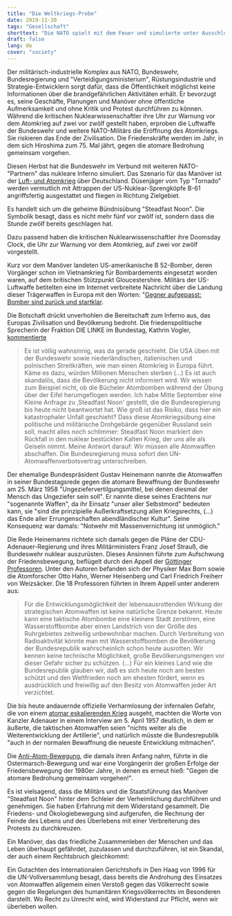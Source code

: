 ```yaml
---
title: "Die Weltkriegs-Probe"
date: 2019-11-30
tags: "Gesellschaft"
shorttext: "Die NATO spielt mit dem Feuer und simulierte unter Ausschluss der Öffentlichkeit ein atomares Inferno."
draft: false
lang: de
cover: "society"
---
```


Der militärisch-industrielle Komplex aus NATO, Bundeswehr,
Bundesregierung und "Verteidigungsministerium", Rüstungsindustrie und
Strategie-Entwicklern sorgt dafür, dass die Öffentlichkeit möglichst
keine Informationen über die brandgefährlichen Aktivitäten erhält. Er
bevorzugt es, seine Geschäfte, Planungen und Manöver ohne öffentliche
Aufmerksamkeit und ohne Kritik und Protest durchführen zu können.
Während die kritischen Nuklearwissenschaftler ihre Uhr zur Warnung vor
dem Atomkrieg auf zwei vor zwölf gestellt haben, erproben die Luftwaffe
der Bundeswehr und weitere NATO-Militärs die Eröffnung des Atomkriegs.
Sie riskieren das Ende der Zivilisation. Die Friedenskräfte werden im
Jahr, in dem sich Hiroshima zum 75. Mal jährt, gegen die atomare
Bedrohung gemeinsam vorgehen.

Diesen Herbst hat die Bundeswehr im Verbund mit weiteren NATO-"Partnern"
das nukleare Inferno simuliert. Das Szenario für das Manöver ist der
[Luft- und Atomkrieg](https://www.faz.net/aktuell/politik/inland/atomkrieg-bundeswehr-trainiert-mit-nato-den-ernstfall-16439019.html "Bundeswehr trainiert mit Nato den Ernstfall") über Deutschland. Düsenjäger vom Typ "Tornado" werden vermutlich mit Attrappen der US-Nuklear-Sprengköpfe B-61 angriffsfertig ausgestattet und fliegen in Richtung Zielgebiet.

Es handelt sich um die geheime Bündnisübung "Steadfast Noon". Die
Symbolik besagt, dass es nicht mehr fünf vor zwölf ist, sondern dass die
Stunde zwölf bereits geschlagen hat.

Dazu passend haben die kritischen Nuklearwissenschaftler ihre Doomsday
Clock, die Uhr zur Warnung vor dem Atomkrieg, auf zwei vor zwölf
vorgestellt.

Kurz vor dem Manöver landeten US-amerikanische B 52-Bomber, deren
Vorgänger schon im Vietnamkrieg für Bombardements eingesetzt worden
waren, auf dem britischen Stützpunkt Gloucestershire. Militärs der
US-Luftwaffe betitelten eine im Internet verbreitete Nachricht über die
Landung dieser Trägerwaffen in Europa mit den Worten: "[Gegner aufgepasst: Bomber sind zurück und startklar](https://www.usafe.af.mil/News/Press-Releases/Article/1986027/adversaries-take-notice-bombers-are-back-and-ready-to-roll/ "Adversaries take notice: Bombers are back and ready to roll").

Die Botschaft drückt unverhohlen die Bereitschaft zum Inferno aus, das
Europas Zivilisation und Bevölkerung bedroht. Die friedenspolitische
Sprecherin der Fraktion DIE LINKE im Bundestag, Kathrin Vogler,
[kommentierte](https://www.kathrin-vogler.de/start/aktuell/details/news/sie-trainieren-unsere-vernichtung/ "Sie trainieren unsere Vernichtung!")

> Es ist völlig wahnsinnig, was da gerade geschieht. Die USA üben mit
> der Bundeswehr sowie niederländischen, italienischen und polnischen
> Streitkräften, wie man einen Atomkrieg in Europa führt. Käme es dazu,
> würden Millionen Menschen sterben (...) Es ist auch skandalös, dass
> die Bevölkerung nicht informiert wird. Wir wissen zum Beispiel nicht,
> ob die Bücheler Atombomben während der Übung über der Eifel
> herumgeflogen werden. Ich habe Mitte September eine Kleine Anfrage zu
> ‚Steadfast Noon' gestellt, die die Bundesregierung bis heute nicht
> beantwortet hat. Wie groß ist das Risiko, dass hier ein katastrophaler
> Unfall geschieht? Dass diese Atomkriegsübung eine politische und
> militärische Drohgebärde gegenüber Russland sein soll, macht alles
> noch schlimmer: Steadfast Noon markiert den Rückfall in den nuklear
> bestückten Kalten Krieg, der uns alle als Geiseln nimmt. Meine Antwort
> darauf: Wir müssen alle Atomwaffen abschaffen. Die Bundesregierung
> muss sofort den UN-Atomwaffenverbotsvertrag unterschreiben.

Der ehemalige Bundespräsident Gustav Heinemann nannte die Atomwaffen in
seiner Bundestagsrede gegen die atomare Bewaffnung der Bundeswehr am 25.
März 1958 "Ungeziefervertilgungsmittel, bei denen diesmal der Mensch das
Ungeziefer sein soll". Er nannte diese seines Erachtens nur "sogenannte
Waffen", da ihr Einsatz "unser aller Selbstmord" bedeuten kann, sie
"sind die prinzipielle Außerkraftsetzung allen Kriegsrechts, (...) das
Ende aller Errungenschaften abendländischer Kultur". Seine Konsequenz
war damals: "Notwehr mit Massenvernichtung ist unmöglich."

Die Rede Heinemanns richtete sich damals gegen die Pläne der
CDU-Adenauer-Regierung und ihres Militärministers Franz Josef Strauß,
die Bundeswehr nuklear auszurüsten. Dieses Ansinnen führte zum
Aufschwung der Friedensbewegung, beflügelt durch den Appell der
[Göttinger Professoren](http://www.uni-goettingen.de/de/54320.html "Text des Göttinger Manifests der Göttinger 18"). Unter den Autoren befanden sich der Physiker Max Born sowie die Atomforscher Otto Hahn, Werner Heisenberg und Carl
Friedrich Freiherr von Weizsäcker. Die 18 Professoren führten in Ihrem
Appell unter anderem aus:

> Für die Entwicklungsmöglichkeit der lebensausrottenden Wirkung der
> strategischen Atomwaffen ist keine natürliche Grenze bekannt. Heute
> kann eine taktische Atombombe eine kleinere Stadt zerstören, eine
> Wasserstoffbombe aber einen Landstrich von der Größe des Ruhrgebietes
> zeitweilig unbewohnbar machen. Durch Verbreitung von Radioaktivität
> könnte man mit Wasserstoffbomben die Bevölkerung der Bundesrepublik
> wahrscheinlich schon heute ausrotten. Wir kennen keine technische
> Möglichkeit, große Bevölkerungsmengen vor dieser Gefahr sicher zu
> schützen. (...) Für ein kleines Land wie die Bundesrepublik glauben
> wir, daß es sich heute noch am besten schützt und den Weltfrieden noch
> am ehesten fördert, wenn es ausdrücklich und freiwillig auf den Besitz
> von Atomwaffen jeder Art verzichtet.

Die bis heute andauernde offizielle Verharmlosung der infernalen Gefahr,
die von einem [atomar eskalierenden Krieg](https://www.ndr.de/geschichte/chronologie/Forscher-protestieren-gegen-Adenauers-Atomplaene,kampfdematomtod2.html "Kampf dem Atomtod!") ausgeht, machten die Worte von Kanzler Adenauer in einem Interview am 5. April 1957 deutlich, in dem er äußerte, die taktischen Atomwaffen seien "nichts weiter als die Weiterentwicklung der Artillerie", und natürlich müsste die Bundesrepublik "auch in der normalen Bewaffnung die neueste Entwicklung mitmachen".

Die [Anti-Atom-Bewegung](https://www.grin.com/document/113941 "Gegen die atomare Bedrohung gemeinsam vorgehen!"), die damals ihren Anfang nahm, führte in die Ostermarsch-Bewegung und war eine Vorgängerin der großen Erfolge der Friedensbewegung der 1980er Jahre, in denen es erneut hieß: "Gegen die atomare Bedrohung gemeinsam vorgehen!".

Es ist vielsagend, dass die Militärs und die Staatsführung das Manöver
"Steadfast Noon" hinter dem Schleier der Verheimlichung durchführen und
genehmigen. Sie haben Erfahrung mit dem Widerstand gesammelt. Die
Friedens- und Ökologiebewegung sind aufgerufen, die Rechnung der Feinde
des Lebens und des Überlebens mit einer Verbreiterung des Protests zu
durchkreuzen.

Ein Manöver, das das friedliche Zusammenleben der Menschen und das Leben
überhaupt gefährdet, zuzulassen und durchzuführen, ist ein Skandal, der
auch einem Rechtsbruch gleichkommt:

Ein Gutachten des Internationalen Gerichtshofs in Den Haag von 1996 für
die UN-Vollversammlung besagt, dass bereits die Androhung des Einsatzes
von Atomwaffen allgemein einen Verstoß gegen das Völkerrecht sowie gegen
die Regelungen des humanitären Kriegsvölkerrechts im Besonderen
darstellt. Wo Recht zu Unrecht wird, wird Widerstand zur Pflicht, wenn
wir überleben wollen.
